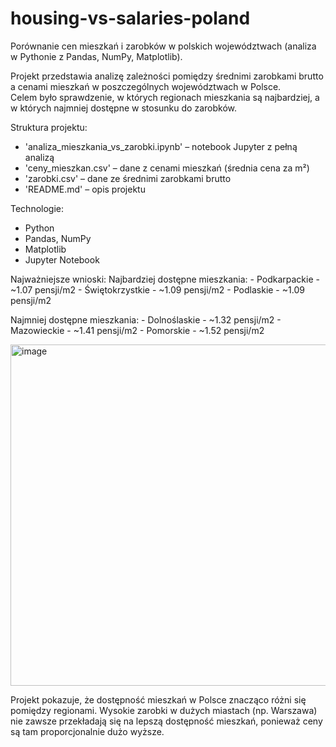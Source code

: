 # housing-vs-salaries-poland
Porównanie cen mieszkań i zarobków w polskich województwach (analiza w Pythonie z Pandas, NumPy, Matplotlib).

Projekt przedstawia analizę zależności pomiędzy średnimi zarobkami brutto a cenami mieszkań w poszczególnych województwach w Polsce.  
Celem było sprawdzenie, w których regionach mieszkania są najbardziej, a w których najmniej dostępne w stosunku do zarobków.

Struktura projektu:
- 'analiza_mieszkania_vs_zarobki.ipynb' – notebook Jupyter z pełną analizą  
- 'ceny_mieszkan.csv' – dane z cenami mieszkań (średnia cena za m²)  
- 'zarobki.csv' – dane ze średnimi zarobkami brutto  
- 'README.md' – opis projektu

Technologie:
- Python
- Pandas, NumPy
- Matplotlib
- Jupyter Notebook

Najważniejsze wnioski:
Najbardziej dostępne mieszkania:
    - Podkarpackie - ~1.07 pensji/m2
    - Świętokrzystkie - ~1.09 pensji/m2
    - Podlaskie - ~1.09 pensji/m2
    
Najmniej dostępne mieszkania:
    - Dolnoślaskie - ~1.32 pensji/m2
    - Mazowieckie - ~1.41 pensji/m2
    - Pomorskie - ~1.52 pensji/m2

    
<img width="1098" height="546" alt="image" src="https://github.com/user-attachments/assets/bf32eb42-0fc7-4fb5-82ed-a4515b1eb835" />



Projekt pokazuje, że dostępność mieszkań w Polsce znacząco różni się pomiędzy regionami.
Wysokie zarobki w dużych miastach (np. Warszawa) nie zawsze przekładają się na lepszą dostępność mieszkań, ponieważ ceny są tam proporcjonalnie dużo wyższe.
